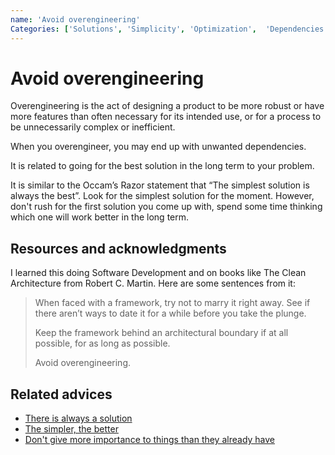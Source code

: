 ```yaml
---
name: 'Avoid overengineering'
Categories: ['Solutions', 'Simplicity', 'Optimization',  'Dependencies', 'Software development', 'Future', 'Balance', 'Change', 'Decisions']
---
```

# Avoid overengineering

Overengineering is the act of designing a product to be more robust or have more features than often necessary for its intended use, or for a process to be unnecessarily complex or inefficient.

When you overengineer, you may end up with unwanted dependencies.

It is related to going for the best solution in the long term to your problem.

It is similar to the Occam’s Razor statement that “The simplest solution is always the best”. Look for the simplest solution for the moment. However, don't rush for the first solution you come up with, spend some time thinking which one will work better in the long term.

## Resources and acknowledgments

I learned this doing Software Development and on books like The Clean Architecture from Robert C. Martin. Here are some sentences from it:

> When faced with a framework, try not to marry it right away. See if there aren’t ways to date it for a while before you take the plunge.
>
> Keep the framework behind an architectural boundary if at all possible, for as long as possible.
>
> Avoid overengineering.

## Related advices

- [There is always a solution](There%20is%20always%20a%20solution/index.md)
- [The simpler, the better](The%20simpler,%20the%20better/index.md)
- [Don't give more importance to things than they already have](Don't%20give%20more%20importance%20to%20things%20than%20they%20already%20have/index.md)
